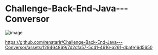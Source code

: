 # Challenge-Back-End-Java---Conversor
![image](https://github.com/renatarlr/Challenge-Back-End-Java---Conversor/assets/129464869/447ecd1a-374a-4f29-b4a4-dcef30aad352)



https://github.com/renatarlr/Challenge-Back-End-Java---Conversor/assets/129464869/7d2cfa57-5c41-4616-a261-dbafe16d5650

